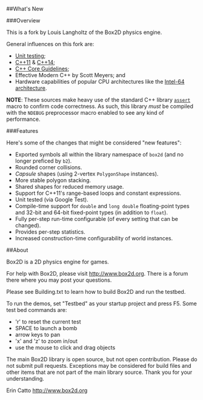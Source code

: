 ##What's New

###Overview

This is a fork by Louis Langholtz of the Box2D physics engine.

General influences on this fork are:
- [Unit testing](https://en.wikipedia.org/wiki/Unit_testing);
- [C++11](https://en.wikipedia.org/wiki/C%2B%2B11) & [C++14](https://en.wikipedia.org/wiki/C%2B%2B14);
- [C++ Core Guidelines](https://github.com/isocpp/CppCoreGuidelines/blob/master/CppCoreGuidelines.md);
- Effective Modern C++ by Scott Meyers; and
- Hardware capabilities of popular CPU architectures like the
  [Intel-64 architecture](http://www.intel.com/content/dam/www/public/us/en/documents/manuals/64-ia-32-architectures-software-developer-manual-325462.pdf).
 
**NOTE**: These sources make heavy use of the standard C++ library [`assert`](http://en.cppreference.com/w/cpp/error/assert) macro to confirm code correctness.
As such, this library *must* be compiled with the `NDEBUG` preprocessor macro enabled
to see any kind of performance.

###Features

Here's some of the changes that might be considered "new features":
- Exported symbols all within the library namespace of `box2d` (and no longer preficed by `b2`).
- Rounded corner collisions.
- *Capsule* shapes (using 2-vertex `PolygonShape` instances).
- More stable polygon stacking.
- Shared shapes for reduced memory usage.
- Support for C++11's range-based loops and constant expressions.
- Unit tested (via Google Test).
- Compile-time support for `double` and `long double` floating-point types and 32-bit and 64-bit fixed-point types (in addition to `float`).
- Fully per-step run-time configurable (of every setting that can be changed).
- Provides per-step statistics.
- Increased construction-time configurability of world instances.

##About

Box2D is a 2D physics engine for games.

For help with Box2D, please visit http://www.box2d.org. There is a forum there where you may post your questions.

Please see Building.txt to learn how to build Box2D and run the testbed.

To run the demos, set "Testbed" as your startup project and press F5. Some test bed commands are:
- 'r' to reset the current test
- SPACE to launch a bomb
- arrow keys to pan
- 'x' and 'z' to zoom in/out
- use the mouse to click and drag objects

The main Box2D library is open source, but not open contribution. Please do not submit pull requests. Exceptions may be considered for build files and other items that are not part of the main library source. Thank you for your understanding.

Erin Catto
http://www.box2d.org

